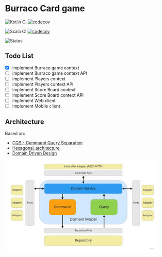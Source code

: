 # Burraco Card game
![Kotlin CI](https://github.com/abaddon/burraco/workflows/Kotlin%20CI/badge.svg?branch=master_kotlin&event=push) [![codecov](https://codecov.io/gh/abaddon/burraco/branch/master_kotlin/graph/badge.svg?token=I5MUK1OLTQ)](https://codecov.io/gh/abaddon/burraco/branch/master_kotlin) 

![Scala CI](https://github.com/abaddon/burraco/workflows/Scala%20CI/badge.svg?branch=master&event=push) [![codecov](https://codecov.io/gh/abaddon/burraco/branch/master/graph/badge.svg?token=I5MUK1OLTQ)](https://codecov.io/gh/abaddon/burraco) 

![Status](https://img.shields.io/static/v1?label=Status&message=Work%20In%20Progess&color=yellow)

## Todo List
- [x] Implement Burraco game context 
- [ ] Implement Burraco game context API
- [ ] Implement Players context
- [ ] Implement Players context API
- [ ] Implement Score Board context
- [ ] Implement Score Board context API
- [ ] Implement Web client
- [ ] Implement Mobile client

## Architecture
Based on:
* [CQS - Command Query Separation](https://martinfowler.com/bliki/CommandQuerySeparation.html)
* [Hexagonal_architecture](https://en.wikipedia.org/wiki/Hexagonal_architecture_(software))
* [Domain Driven Design](https://martinfowler.com/tags/domain%20driven%20design.html)

![architecture schema](./docs/architecture.jpg)
